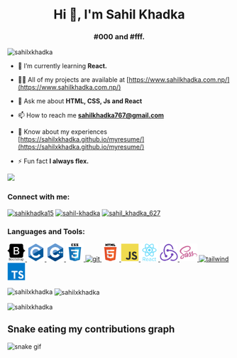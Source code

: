 <h1 align="center">Hi 👋, I'm Sahil Khadka</h1>
<h3 align="center">#000 and #fff.</h3>

<p align="left"> <img src="https://komarev.com/ghpvc/?username=sahilxkhadka&label=Profile%20views&color=0e75b6&style=flat" alt="sahilxkhadka" /> </p>

- 🌱 I’m currently learning **React.**

- 👨‍💻 All of my projects are available at [https://www.sahilkhadka.com.np/](https://www.sahilkhadka.com.np/)

- 💬 Ask me about **HTML, CSS, Js and React**

- 📫 How to reach me **sahilkhadka767@gmail.com**

- 📄 Know about my experiences [https://sahilxkhadka.github.io/myresume/](https://sahilxkhadka.github.io/myresume/)

- ⚡ Fun fact **I always flex.**

<p><img src = "https://wallpapercave.com/wp/wp8358478.png"></img></p>

<h3 align="left">Connect with me:</h3>
<p align="left">
<a href="https://twitter.com/sahikhadka15" target="blank"><img align="center" src="https://raw.githubusercontent.com/rahuldkjain/github-profile-readme-generator/master/src/images/icons/Social/twitter.svg" alt="sahikhadka15" height="30" width="40" /></a>
<a href="https://linkedin.com/in/sahil-khadka" target="blank"><img align="center" src="https://raw.githubusercontent.com/rahuldkjain/github-profile-readme-generator/master/src/images/icons/Social/linked-in-alt.svg" alt="sahil-khadka" height="30" width="40" /></a>
<a href="https://instagram.com/sahil_khadka_627" target="blank"><img align="center" src="https://raw.githubusercontent.com/rahuldkjain/github-profile-readme-generator/master/src/images/icons/Social/instagram.svg" alt="sahil_khadka_627" height="30" width="40" /></a>
</p>

<h3 align="left">Languages and Tools:</h3>
<p align="left"> <a href="https://getbootstrap.com" target="_blank" rel="noreferrer"> <img src="https://raw.githubusercontent.com/devicons/devicon/master/icons/bootstrap/bootstrap-plain-wordmark.svg" alt="bootstrap" width="40" height="40"/> </a> <a href="https://www.cprogramming.com/" target="_blank" rel="noreferrer"> <img src="https://raw.githubusercontent.com/devicons/devicon/master/icons/c/c-original.svg" alt="c" width="40" height="40"/> </a> <a href="https://www.w3schools.com/cpp/" target="_blank" rel="noreferrer"> <img src="https://raw.githubusercontent.com/devicons/devicon/master/icons/cplusplus/cplusplus-original.svg" alt="cplusplus" width="40" height="40"/> </a> <a href="https://www.w3schools.com/css/" target="_blank" rel="noreferrer"> <img src="https://raw.githubusercontent.com/devicons/devicon/master/icons/css3/css3-original-wordmark.svg" alt="css3" width="40" height="40"/> </a> <a href="https://git-scm.com/" target="_blank" rel="noreferrer"> <img src="https://www.vectorlogo.zone/logos/git-scm/git-scm-icon.svg" alt="git" width="40" height="40"/> </a> <a href="https://www.w3.org/html/" target="_blank" rel="noreferrer"> <img src="https://raw.githubusercontent.com/devicons/devicon/master/icons/html5/html5-original-wordmark.svg" alt="html5" width="40" height="40"/> </a> <a href="https://developer.mozilla.org/en-US/docs/Web/JavaScript" target="_blank" rel="noreferrer"> <img src="https://raw.githubusercontent.com/devicons/devicon/master/icons/javascript/javascript-original.svg" alt="javascript" width="40" height="40"/> </a> <a href="https://reactjs.org/" target="_blank" rel="noreferrer"> <img src="https://raw.githubusercontent.com/devicons/devicon/master/icons/react/react-original-wordmark.svg" alt="react" width="40" height="40"/> </a> <a href="https://redux.js.org" target="_blank" rel="noreferrer"> <img src="https://raw.githubusercontent.com/devicons/devicon/master/icons/redux/redux-original.svg" alt="redux" width="40" height="40"/> </a> <a href="https://sass-lang.com" target="_blank" rel="noreferrer"> <img src="https://raw.githubusercontent.com/devicons/devicon/master/icons/sass/sass-original.svg" alt="sass" width="40" height="40"/> </a> <a href="https://tailwindcss.com/" target="_blank" rel="noreferrer"> <img src="https://www.vectorlogo.zone/logos/tailwindcss/tailwindcss-icon.svg" alt="tailwind" width="40" height="40"/> </a> <a href="https://www.typescriptlang.org/" target="_blank" rel="noreferrer"> <img src="https://raw.githubusercontent.com/devicons/devicon/master/icons/typescript/typescript-original.svg" alt="typescript" width="40" height="40"/> </a> </p>



<p><img align="left" src="https://github-readme-stats.vercel.app/api/top-langs?username=sahilxkhadka&show_icons=true&locale=en&layout=compact" alt="sahilxkhadka" /></p>

<p>&nbsp;<img align="center" src="https://github-readme-stats.vercel.app/api?username=sahilxkhadka&show_icons=true&locale=en" alt="sahilxkhadka" /></p>

<p><img align="center" src="https://github-readme-streak-stats.herokuapp.com/?user=sahilxkhadka&" alt="sahilxkhadka" /></p>

## Snake eating my contributions graph
![snake gif](https://github.com/sahilxkhadka/sahilxkhadka/blob/output/github-contribution-grid-snake.gif)
